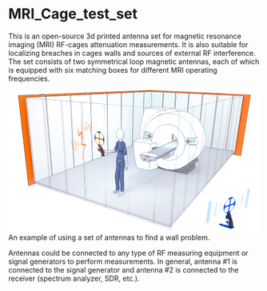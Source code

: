 # MRI_Cage_test_set
This is an open-source 3d printed antenna set for magnetic resonance imaging (MRI) RF-cages attenuation measurements. It is also suitable for localizing breaches in cages walls and sources of external RF interference. The set consists of two symmetrical loop magnetic antennas, each of which is equipped with six matching boxes for different MRI operating frequencies.

![Photo of the antennas set](/Pictures/01_Cage.jpg)
An example of using a set of antennas to find a wall problem. 

Antennas could be connected to any type of RF measuring equipment or signal generators to perform measurements. In general, antenna #1 is connected to the signal generator and antenna #2 is connected to the receiver (spectrum analyzer, SDR, etc.).

